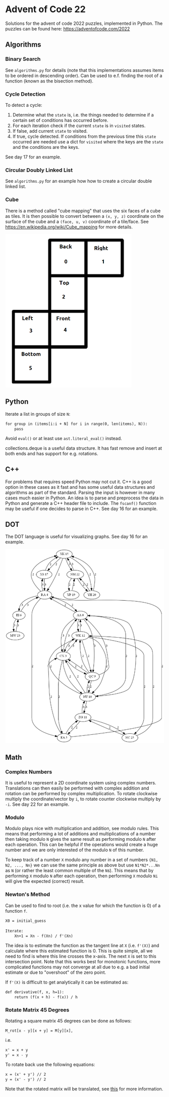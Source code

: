 # Advent of Code 22

Solutions for the advent of code 2022 puzzles, implemented in Python. The
puzzles can be found here: https://adventofcode.com/2022

## Algorithms

### Binary Search

See `algorithms.py` for details (note that this implementations assumes items to be ordered in
descending order). Can be used to e.f. finding the root of a function (known as the bisection
method).

### Cycle Detection

To detect a cycle:

1. Determine what the `state` is, i.e. the things needed to determine if a certain set of conditions
   has occurred before.
2. For each iteration check if the current `state` is in `visited` states.
3. If false, add current `state` to visited.
4. If true, cycle detected. If conditions from the previous time this `state` occurred are needed
   use a dict for `visited` where the keys are the `state` and the conditions are the keys.

See day 17 for an example.

### Circular Doubly Linked List

See `algorithms.py` for an example how how to create a circular double linked list.

### Cube

There is a method called "cube mapping" that uses the six faces of a cube as tiles. It is then
possible to convert between a `(x, y, z)` coordinate on the surface of the cube and a `(face, u, v)`
coordinate of a tile/face. See https://en.wikipedia.org/wiki/Cube_mapping for more details.

<img src="adventofcode/day22/cube_fold.png" width="400"/>

## Python

Iterate a list in groups of size `N`:

```
for group in (items[i:i + N] for i in range(0, len(items), N)):
    pass
```

Avoid `eval()` or at least use `ast.literal_eval()` instead.

collections.deque is a useful data structure. It has fast remove and insert at both ends and has
support for e.g. rotations.

## C++

For problems that requires speed Python may not cut it. C++ is a good option in these cases as it
fast and has some useful data structures and algorithms as part of the standard. Parsing the input
is however in many cases much easier in Python. An idea is to parse and preprocess the data in
Python and generate a C++ header file to include. The `fscanf()` function may be useful if one
decides to parse in C++. See day 16 for an example.

## DOT

The DOT language is useful for visualizing graphs. See day 16 for an example.

<img src="adventofcode/day16/graph_simple.png" width="800"/>

## Math

### Complex Numbers

It is useful to represent a 2D coordinate system using complex numbers. Translations can then
easily be performed with complex addition and rotation can be performed by complex multiplication.
To rotate clockwise multiply the coordinate/vector by `i`, to rotate counter clockwise multiply by
`-i`. See day 22 for an example.

### Modulo

Modulo plays nice with multiplication and addition, see modulo rules. This means that performing a
lot of additions and multiplications of a number then taking modulo `N` gives the same result as
performing modulo `N` after each operation. This can be helpful if the operations would create a
huge number and we are only interested of the modulo `N` of this number.

To keep track of a number `X` modulo any number in a set of numbers `{N1, N2, ..., Nn}` we can use
the same principle as above but use `N1*N2*...Nn` as `N` (or rather the least common multiple of the
`N`s). This means that by performing `X` modulo `N` after each operation, then performing `X`
modulo `Ni` will give the expected (correct) result.

### Newton's Method

Can be used to find to root (i.e. the x value for which the function is 0) of a function `f`.

```
X0 = initial_guess

Iterate:
    Xn+1 = Xn - f(Xn) / f'(Xn)
```

The idea is to estimate the function as the tangent line at `X` (i.e. `f'(X)`) and calculate
where this estimated function is 0. This is quite simple, all we need to find is where this line
crosses the x-axis. The next `X` is set to this intersection point. Note that this works best for
monotonic functions, more complicated functions may not converge at all due to e.g. a bad initial
estimate or due to "overshoot" of the zero point.

If `f'(X)` is difficult to get analytically it can be estimated as:

```
def derivative(f, x, h=1):
    return (f(x + h) - f(x)) / h
```

### Rotate Matrix 45 Degrees

Rotating a square matrix 45 degrees can be done as follows:

```
M_rot[x - y][x + y] = M[y][x],
```

i.e.

```
x' = x + y
y' = x - y
```

To rotate back use the following equations:

```
x = (x' + y') // 2
y = (x' - y') // 2
```

Note that the rotated matrix will be translated, see
[this](https://math.stackexchange.com/questions/732679/how-to-rotate-a-matrix-by-45-degrees) for
more information.
